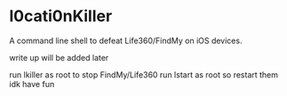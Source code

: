 # l0cati0nKiller

A command line shell to defeat Life360/FindMy on iOS devices.

write up will be added later

run lkiller as root to stop FindMy/Life360
run lstart as root so restart them
idk have fun


